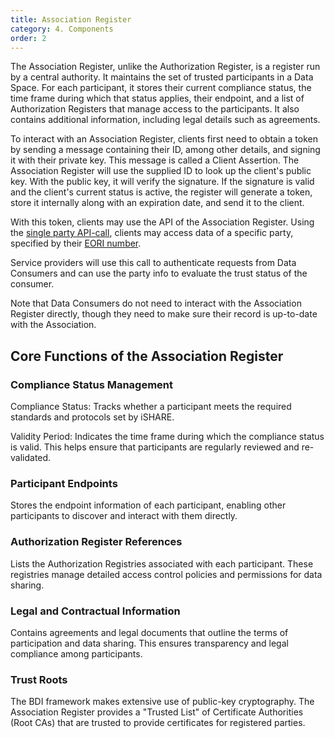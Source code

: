 ```yaml
---
title: Association Register
category: 4. Components
order: 2
---
```


The Association Register, unlike the Authorization Register, is a register run by a central authority. It maintains the set of trusted participants in a Data Space. For each participant, it stores their current compliance status, the time frame during which that status applies, their endpoint, and a list of Authorization Registers that manage access to the participants. It also contains additional information, including legal details such as agreements.

To interact with an Association Register, clients first need to obtain a token by sending a message containing their ID, among other details, and signing it with their private key. This message is called a Client Assertion. The Association Register will use the supplied ID to look up the client's public key. With the public key, it will verify the signature. If the signature is valid and the client's current status is active, the register will generate a token, store it internally along with an expiration date, and send it to the client.

With this token, clients may use the API of the Association Register. Using the [single party API-call](https://dev.ishare.eu/ishare-satellite-role/single-party), clients may access data of a specific party, specified by their [EORI number](glossary.md#eori-number).

Service providers will use this call to authenticate requests from Data Consumers and can use the party info to evaluate the trust status of the consumer.

Note that Data Consumers do not need to interact with the Association Register directly, though they need to make sure their record is up-to-date with the Association.

## Core Functions of the Association Register

### Compliance Status Management

Compliance Status: Tracks whether a participant meets the required standards and protocols set by iSHARE.

Validity Period: Indicates the time frame during which the compliance status is valid. This helps ensure that participants are regularly reviewed and re-validated.

### Participant Endpoints

Stores the endpoint information of each participant, enabling other participants to discover and interact with them directly.

### Authorization Register References

Lists the Authorization Registries associated with each participant. These registries manage detailed access control policies and permissions for data sharing.

### Legal and Contractual Information

Contains agreements and legal documents that outline the terms of participation and data sharing. This ensures transparency and legal compliance among participants.

### Trust Roots

The BDI framework makes extensive use of public-key cryptography. The Association Register provides a "Trusted List" of Certificate Authorities (Root CAs) that are trusted to provide certificates for registered parties.
